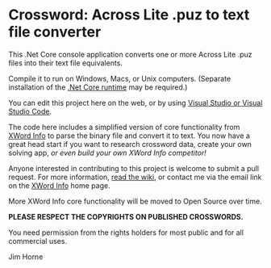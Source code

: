 # Crossword: Across Lite .puz to text file converter

This .Net Core console application converts one or more Across Lite .puz files into their text file equivalents.

Compile it to run on Windows, Macs, or Unix computers. (Separate installation of the [.Net Core runtime](https://dotnet.microsoft.com/download/dotnet-core/3.1 ".Net Core runtime") may be required.)

You can edit this project here on the web, or by using [Visual Studio or Visual Studio Code](https://visualstudio.microsoft.com/).

The code here includes a simplified version of core functionality from [XWord Info](https://www.xwordinfo.com "XWord Info") to parse the binary file and convert it to text. You now have a great head start if you want to research crossword data, create your own solving app, *or even build your own XWord Info competitor!*

Anyone interested in contributing to this project is welcome to submit a pull request. For more information, [read the wiki](https://github.com/jahorne/AcrossLiteToText/wiki "read the wiki"), or contact me via the email link on the [XWord Info](https://www.xwordinfo.com "XWord Info") home page.

More XWord Info core functionality will be moved to Open Source over time.

**PLEASE RESPECT THE COPYRIGHTS ON PUBLISHED CROSSWORDS.**

You need permission from the rights holders for most public and for all commercial uses.

Jim Horne
